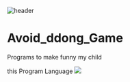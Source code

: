 ![header](https://capsule-render.vercel.app/api?type=wave&color=auto&height=300&section=header&text=dodge%20ddong&fontSize=90)

# Avoid_ddong_Game

Programs to make funny my child 

this Program Language <img src="https://img.shields.io/badge/Python-3776AB?style=flat&logo=Python&logoColor=black"/>
